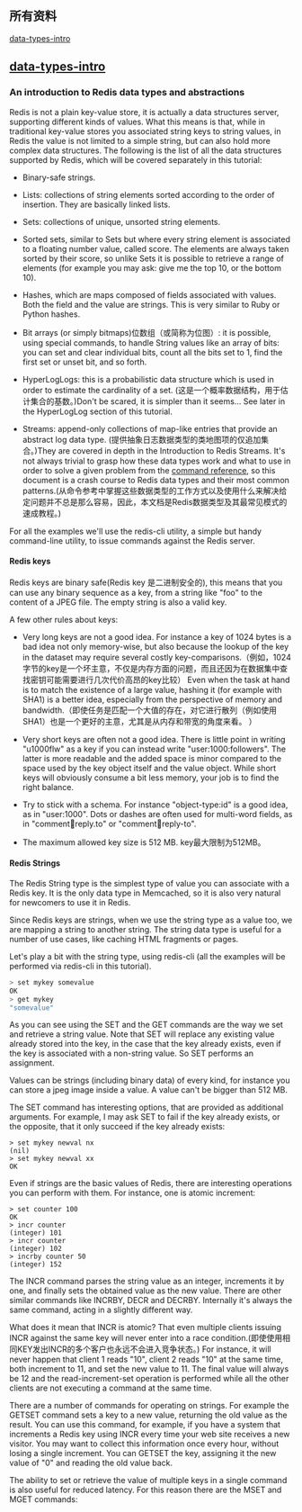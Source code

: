 ## 所有资料
[data-types-intro](https://redis.io/topics/data-types-intro)
## [data-types-intro](https://redis.io/topics/data-types-intro)
### An introduction to Redis data types and abstractions
Redis is not a plain key-value store, it is actually a data structures server, supporting different kinds of values. What this means is that, while in traditional key-value stores you associated string keys to string values, in Redis the value is not limited to a simple string, but can also hold more complex data structures. The following is the list of all the data structures supported by Redis, which will be covered separately in this tutorial:

- Binary-safe strings.
- Lists: collections of string elements sorted according to the order of insertion. They are basically linked lists.
- Sets: collections of unique, unsorted string elements.
- Sorted sets, similar to Sets but where every string element is associated to a floating number value, called score. The elements are always taken sorted by their score, so unlike Sets it is possible to retrieve a range of elements (for example you may ask: give me the top 10, or the bottom 10).
- Hashes, which are maps composed of fields associated with values. Both the field and the value are strings. This is very similar to Ruby or Python hashes.
- Bit arrays (or simply bitmaps)位数组（或简称为位图）: it is possible, using special commands, to handle String values like an array of bits: you can set and clear individual bits, count all the bits set to 1, find the first set or unset bit, and so forth.

- HyperLogLogs: this is a probabilistic data structure which is used in order to estimate the cardinality of a set. (这是一个概率数据结构，用于估计集合的基数。)Don't be scared, it is simpler than it seems... See later in the HyperLogLog section of this tutorial.

- Streams: append-only collections of map-like entries that provide an abstract log data type. (提供抽象日志数据类型的类地图项的仅追加集合。)They are covered in depth in the Introduction to Redis Streams.
It's not always trivial to grasp how these data types work and what to use in order to solve a given problem from the [command reference](https://redis.io/commands), so this document is a crash course to Redis data types and their most common patterns.(从命令参考中掌握这些数据类型的工作方式以及使用什么来解决给定问题并不总是那么容易，因此，本文档是Redis数据类型及其最常见模式的速成教程。)

For all the examples we'll use the redis-cli utility, a simple but handy command-line utility, to issue commands against the Redis server.
#### Redis keys
Redis keys are binary safe(Redis key 是二进制安全的), this means that you can use any binary sequence as a key, from a string like "foo" to the content of a JPEG file. The empty string is also a valid key.

A few other rules about keys:

- Very long keys are not a good idea. For instance a key of 1024 bytes is a bad idea not only memory-wise, but also because the lookup of the key in the dataset may require several costly key-comparisons.（例如，1024字节的key是一个坏主意，不仅是内存方面的问题，而且还因为在数据集中查找密钥可能需要进行几次代价高昂的key比较） Even when the task at hand is to match the existence of a large value, hashing it (for example with SHA1) is a better idea, especially from the perspective of memory and bandwidth.（即使任务是匹配一个大值的存在，对它进行散列（例如使用SHA1）也是一个更好的主意，尤其是从内存和带宽的角度来看。 ）

- Very short keys are often not a good idea. There is little point in writing "u1000flw" as a key if you can instead write "user:1000:followers". The latter is more readable and the added space is minor compared to the space used by the key object itself and the value object. While short keys will obviously consume a bit less memory, your job is to find the right balance.

- Try to stick with a schema. For instance "object-type:id" is a good idea, as in "user:1000". Dots or dashes are often used for multi-word fields, as in "comment:1234:reply.to" or "comment:1234:reply-to".

- The maximum allowed key size is 512 MB. key最大限制为512MB。
#### Redis Strings
The Redis String type is the simplest type of value you can associate with a Redis key. It is the only data type in Memcached, so it is also very natural for newcomers to use it in Redis.

Since Redis keys are strings, when we use the string type as a value too, we are mapping a string to another string. The string data type is useful for a number of use cases, like caching HTML fragments or pages.

Let's play a bit with the string type, using redis-cli (all the examples will be performed via redis-cli in this tutorial).
```java
> set mykey somevalue
OK
> get mykey
"somevalue"
```
As you can see using the SET and the GET commands are the way we set and retrieve a string value. Note that SET will replace any existing value already stored into the key, in the case that the key already exists, even if the key is associated with a non-string value. So SET performs an assignment.

Values can be strings (including binary data) of every kind, for instance you can store a jpeg image inside a value. A value can't be bigger than 512 MB.

The SET command has interesting options, that are provided as additional arguments. For example, I may ask SET to fail if the key already exists, or the opposite, that it only succeed if the key already exists:
```
> set mykey newval nx
(nil)
> set mykey newval xx
OK
```
Even if strings are the basic values of Redis, there are interesting operations you can perform with them. For instance, one is atomic increment:
```
> set counter 100
OK
> incr counter
(integer) 101
> incr counter
(integer) 102
> incrby counter 50
(integer) 152
```
The INCR command parses the string value as an integer, increments it by one, and finally sets the obtained value as the new value. There are other similar commands like INCRBY, DECR and DECRBY. Internally it's always the same command, acting in a slightly different way.

What does it mean that INCR is atomic? That even multiple clients issuing INCR against the same key will never enter into a race condition.(即使使用相同KEY发出INCR的多个客户也永远不会进入竞争状态。) For instance, it will never happen that client 1 reads "10", client 2 reads "10" at the same time, both increment to 11, and set the new value to 11. The final value will always be 12 and the read-increment-set operation is performed while all the other clients are not executing a command at the same time.

There are a number of commands for operating on strings. For example the GETSET command sets a key to a new value, returning the old value as the result. You can use this command, for example, if you have a system that increments a Redis key using INCR every time your web site receives a new visitor. You may want to collect this information once every hour, without losing a single increment. You can GETSET the key, assigning it the new value of "0" and reading the old value back.

The ability to set or retrieve the value of multiple keys in a single command is also useful for reduced latency. For this reason there are the MSET and MGET commands:
